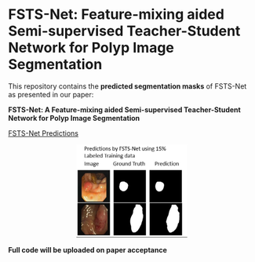# FSTS-Net: Feature-mixing aided Semi-supervised Teacher-Student Network for Polyp Image Segmentation

This repository contains the **predicted segmentation masks**  of FSTS-Net as presented in our paper:

**FSTS-Net: A Feature-mixing aided Semi-supervised Teacher-Student Network for Polyp Image Segmentation**

[FSTS-Net Predictions](image/pred.png)

<p align="center">
  <img src="image/pred.png" alt="FSTS-Net Predictions" width="45%"/>

</p>


**Full code will be uploaded on paper acceptance**
